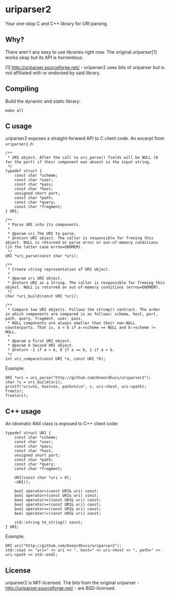 # uriparser2

Your one-stop C and C++ library for URI parsing.

## Why?

There aren't any easy to use libraries right now. The original uriparser[1] works okay but its API is horrendous.

[1] http://uriparser.sourceforge.net/ - uriparser2 uses bits of uriparser but is not affiliated with or endorsed by said library.

## Compiling

Build the dynamic and static library:

	make all

## C usage

uriparser2 exposes a straight-forward API to C client code. An excerpt from `uriparser2.h`:

	/**
	 * URI object. After the call to uri_parse() fields will be NULL (0 for the port) if their component was absent in the input string.
	 */
	typedef struct {
		const char *scheme;
		const char *user;
		const char *pass;
		const char *host;
		unsigned short port;
		const char *path;
		const char *query;
		const char *fragment;
	} URI;

	/**
	 * Parse URI into its components.
	 *
	 * @param uri The URI to parse.
	 * @return URI object. The caller is responsible for freeing this object. NULL is returned on parse error or out-of-memory conditions (in the latter case errno=ENOMEM).
	 */
	URI *uri_parse(const char *uri);

	/**
	 * Create string representation of URI object.
	 *
	 * @param uri URI object.
	 * @return URI as a string. The caller is responsible for freeing this object. NULL is returned on out-of-memory conditions (errno=ENOMEM).
	 */
	char *uri_build(const URI *uri);

	/**
	 * Compare two URI objects. Follows the strcmp() contract. The order in which components are compared is as follows: scheme, host, port, path, query, fragment, user, pass.
	 * NULL components are always smaller than their non-NULL counterparts. That is, a < b if a->scheme == NULL and b->scheme != NULL.
	 *
	 * @param a First URI object.
	 * @param b Second URI object.
	 * @return -1 if a < b, 0 if a == b, 1 if a > b.
	 */
	int uri_compare(const URI *a, const URI *b);

Example:

	URI *uri = uri_parse("http://github.com/bnoordhuis/uriparser2");
	char *s = uri_build(uri);
	printf("uri=%s, host=%s, path=%s\n", s, uri->host, uri->path);
	free(s);
	free(uri);

## C++ usage

An idiomatic RAII class is exposed to C++ client code:

	typedef struct URI {
		const char *scheme;
		const char *user;
		const char *pass;
		const char *host;
		unsigned short port;
		const char *path;
		const char *query;
		const char *fragment;

		URI(const char *uri = 0);
		~URI();

		bool operator<(const URI& uri) const;
		bool operator>(const URI& uri) const;
		bool operator<=(const URI& uri) const;
		bool operator>=(const URI& uri) const;
		bool operator==(const URI& uri) const;
		bool operator!=(const URI& uri) const;

		std::string to_string() const;
	} URI;

Example:

	URI uri("http://github.com/bnoordhuis/uriparser2");
	std::cout << "uri=" << uri << ", host=" << uri->host << ", path=" << uri->path << std::endl;

## License

uriparser2 is MIT-licensed. The bits from the original uriparser - http://uriparser.sourceforge.net/ - are BSD-licensed.
